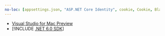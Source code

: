 ```yaml
---
no-loc: [appsettings.json, "ASP.NET Core Identity", cookie, Cookie, Blazor, "Blazor Server", "Blazor WebAssembly", "Identity", "Let's Encrypt", Razor, SignalR]
---
```

* [Visual Studio for Mac Preview](https://visualstudio.microsoft.com/vs/mac/)
* [!INCLUDE [.NET 6.0 SDK](~/includes/6.0-SDK.md)]
